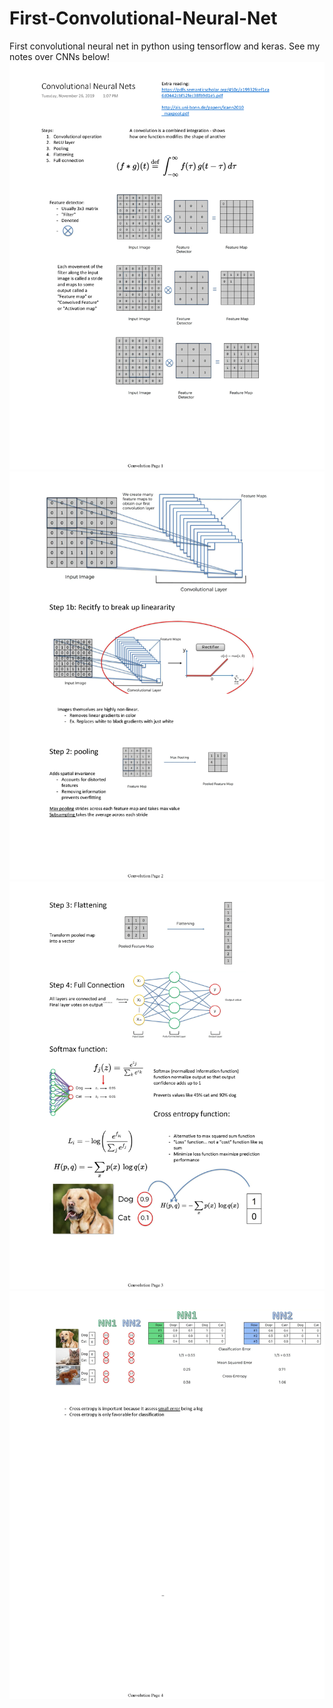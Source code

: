 # First-Convolutional-Neural-Net
First convolutional neural net in python using tensorflow and keras. See my notes over CNNs below!
![Notes1](./Convolution_Page_1.png)
![Notes2](./Convolution_Page_2.png)
![Notes3](./Convolution_Page_3.png)
![Notes4](./Convolution_Page_4.png)
